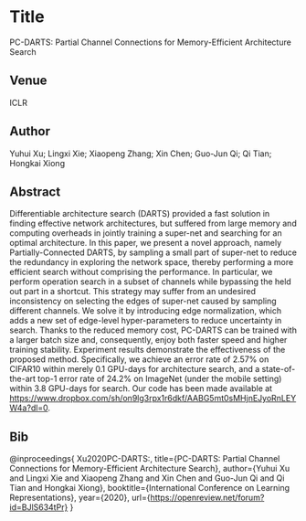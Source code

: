 # Title
PC-DARTS: Partial Channel Connections for Memory-Efficient Architecture Search

## Venue
ICLR

## Author
Yuhui Xu; Lingxi Xie; Xiaopeng Zhang; Xin Chen; Guo-Jun Qi; Qi Tian; Hongkai Xiong

## Abstract
Differentiable architecture search (DARTS) provided a fast solution in finding effective network architectures, but suffered from large memory and computing overheads in jointly training a super-net and searching for an optimal architecture. In this paper, we present a novel approach, namely  Partially-Connected DARTS, by sampling a small part of super-net to reduce the redundancy in exploring the network space, thereby performing a more efficient search without comprising the performance. In particular, we perform operation search in a subset of channels while bypassing the held out part in a shortcut. This strategy may suffer from an undesired inconsistency on selecting the edges of super-net caused by sampling different channels. We solve it by introducing  edge normalization, which adds a new set of edge-level hyper-parameters to reduce uncertainty in search. Thanks to the reduced memory cost, PC-DARTS can be trained with a larger batch size and, consequently, enjoy both faster speed and higher training stability. Experiment results demonstrate the effectiveness of the proposed method. Specifically, we achieve an error rate of 2.57% on CIFAR10 within merely 0.1 GPU-days for architecture search, and a state-of-the-art top-1 error rate of 24.2% on ImageNet (under the mobile setting) within 3.8 GPU-days for search. Our code has been made available at https://www.dropbox.com/sh/on9lg3rpx1r6dkf/AABG5mt0sMHjnEJyoRnLEYW4a?dl=0.

## Bib
@inproceedings{
Xu2020PC-DARTS:,
title={PC-DARTS: Partial Channel Connections for Memory-Efficient Architecture Search},
author={Yuhui Xu and Lingxi Xie and Xiaopeng Zhang and Xin Chen and Guo-Jun Qi and Qi Tian and Hongkai Xiong},
booktitle={International Conference on Learning Representations},
year={2020},
url={https://openreview.net/forum?id=BJlS634tPr}
}